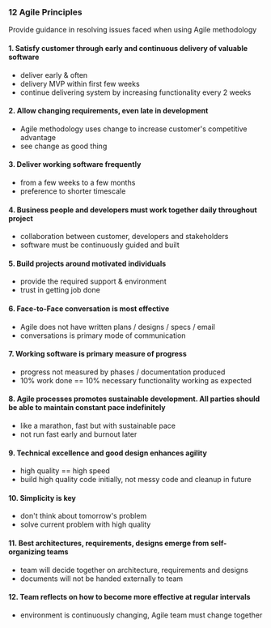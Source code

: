 ### 12 Agile Principles

Provide guidance in resolving issues faced when using Agile methodology

#### 1. Satisfy customer through early and continuous delivery of valuable software

- deliver early & often
- delivery MVP within first few weeks
- continue delivering system by increasing functionality every 2 weeks

#### 2. Allow changing requirements, even late in development

- Agile methodology uses change to increase customer's competitive advantage
- see change as good thing

#### 3. Deliver working software frequently

- from a few weeks to a few months
- preference to shorter timescale

#### 4. Business people and developers must work together daily throughout project

- collaboration between customer, developers and stakeholders
- software must be continuously guided and built

#### 5. Build projects around motivated individuals

- provide the required support & environment
- trust in getting job done

#### 6. Face-to-Face conversation is most effective

- Agile does not have written plans / designs / specs / email
- conversations is primary mode of communication

#### 7. Working software is primary measure of progress

- progress not measured by phases / documentation produced
- 10% work done == 10% necessary functionality working as expected

#### 8. Agile processes promotes sustainable development. All parties should be able to maintain constant pace indefinitely

- like a marathon, fast but with sustainable pace
- not run fast early and burnout later

#### 9. Technical excellence and good design enhances agility

- high quality == high speed
- build high quality code initially, not messy code and cleanup in future

#### 10. Simplicity is key

- don't think about tomorrow's problem
- solve current problem with high quality

#### 11. Best architectures, requirements, designs emerge from self-organizing teams

- team will decide together on architecture, requirements and designs
- documents will not be handed externally to team

#### 12. Team reflects on how to become more effective at regular intervals

- environment is continuously changing, Agile team must change together
